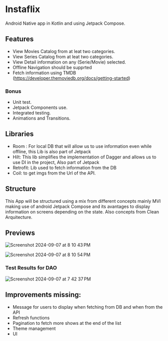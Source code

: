 # Instaflix

Android Native app in Kotlin and using Jetpack Compose. 

## Features 

- View Movies Catalog from at leat two categories.
- View Series Catalog from at leat two categories.
- View Detail information on any (Serie/Movie) selected.
- Offline Navigation should be supprted
- Fetch information using TMDB (https://developer.themoviedb.org/docs/getting-started)

### Bonus 

- Unit test.
- Jetpack Components use.
- Integrated testing.
- Animations and Transitions.
  
 ## Libraries

- Room : For local DB that will allow us to use information even while offline, this Lib is also part of Jetpack
- Hilt: This lib simplifies the implementation of Dagger and allows us to use DI in the project, Also part of Jetpack
- Retrofit: Lib used to fetch information from the DB
- Coil: to get imgs from the Url of the API.

## Structure

 This App will be structured using a mix from different concepts mainly MVI making use of android Jetpack Compose and its avantages to display information on screens depending on the state. Also concepts from Clean Arquitecture.

## Previews
![Screenshot 2024-09-07 at 8 10 43 PM](https://github.com/user-attachments/assets/396269a1-84d8-4a99-a85c-dc21aab41dfc)

![Screenshot 2024-09-07 at 8 10 54 PM](https://github.com/user-attachments/assets/61128aba-f76a-4031-ae09-7543e3fea16e)

### Test Results for DAO

![Screenshot 2024-09-07 at 7 42 37 PM](https://github.com/user-attachments/assets/68405f38-bbf4-4ec2-aeb2-dc8ae4c4f437)

## Improvements missing: 
- Message for users to display when fetching from DB and when from the API 
- Refresh functions
- Pagination to fetch more shows at the end of the list
- Theme management
- UI



